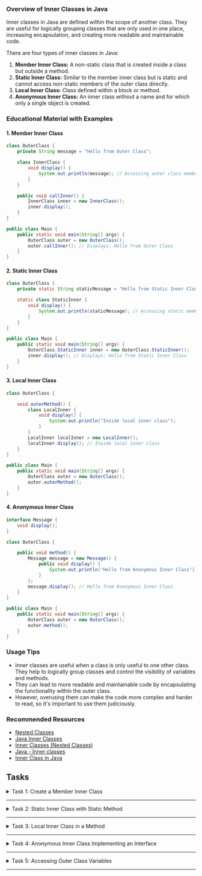 ### Overview of Inner Classes in Java

Inner classes in Java are defined within the scope of another class. They are useful for logically grouping classes that are only used in one place, increasing encapsulation, and creating more readable and maintainable code.

There are four types of inner classes in Java:

1. **Member Inner Class:** A non-static class that is created inside a class but outside a method.
2. **Static Inner Class:** Similar to the member inner class but is static and cannot access non-static members of the outer class directly.
3. **Local Inner Class:** Class defined within a block or method.
4. **Anonymous Inner Class:** An inner class without a name and for which only a single object is created.

### Educational Material with Examples

#### 1. Member Inner Class

```java
class OuterClass {
    private String message = "Hello from Outer Class";

    class InnerClass {
        void display() {
            System.out.println(message); // Accessing outer class member
        }
    }

    public void callInner() {
        InnerClass inner = new InnerClass();
        inner.display();
    }
}

public class Main {
    public static void main(String[] args) {
        OuterClass outer = new OuterClass();
        outer.callInner(); // Displays: Hello from Outer Class
    }
}
```

#### 2. Static Inner Class

```java
class OuterClass {
    private static String staticMessage = "Hello from Static Inner Class";

    static class StaticInner {
        void display() {
            System.out.println(staticMessage); // Accessing static member of outer class
        }
    }
}

public class Main {
    public static void main(String[] args) {
        OuterClass.StaticInner inner = new OuterClass.StaticInner();
        inner.display(); // Displays: Hello from Static Inner Class
    }
}
```

#### 3. Local Inner Class

```java
class OuterClass {

    void outerMethod() {
        class LocalInner {
            void display() {
                System.out.println("Inside local inner class");
            }
        }
        LocalInner localInner = new LocalInner();
        localInner.display(); // Inside local inner class
    }
}

public class Main {
    public static void main(String[] args) {
        OuterClass outer = new OuterClass();
        outer.outerMethod();
    }
}
```

#### 4. Anonymous Inner Class

```java
interface Message {
    void display();
}

class OuterClass {

    public void method() {
        Message message = new Message() {
            public void display() {
                System.out.println("Hello from Anonymous Inner Class");
            }
        };
        message.display(); // Hello from Anonymous Inner Class
    }
}

public class Main {
    public static void main(String[] args) {
        OuterClass outer = new OuterClass();
        outer.method();
    }
}
```

### Usage Tips
- Inner classes are useful when a class is only useful to one other class. They help to logically group classes and control the visibility of variables and methods.
- They can lead to more readable and maintainable code by encapsulating the functionality within the outer class.
- However, overusing them can make the code more complex and harder to read, so it's important to use them judiciously.


### Recommended Resources
- [Nested Classes](https://docs.oracle.com/javase/tutorial/java/javaOO/nested.html#:~:text=it%20is%20used.-,Inner%20Classes,define%20any%20static%20members%20itself.)
- [Java Inner Classes](https://www.w3schools.com/java/java_inner_classes.asp)
- [Inner Classes (Nested Classes)](https://www.javatpoint.com/java-inner-class)
- [Java - Inner classes](https://www.tutorialspoint.com/java/java_innerclasses.htm)
- [Inner Class in Java](https://www.geeksforgeeks.org/inner-class-java)


## Tasks

<details>
  <summary>Task 1: Create a Member Inner Class</summary>
<pre style="background-color: #333; color: lime; padding: 10px; border-radius: 5px;">

# Create a Member Inner Class
## Description:
Create a member inner class named 'Inner' within a public class 'Outer'. The inner class should have a method `display()` that prints "Inner class called." Create an instance of the inner class within the outer class and call `display()` method.

### _Inputs & Outputs:_
#### _Sample Input 1:_
No input required.

#### _Sample Output 1:_
Inner class called.

</pre>
</details>

---

<details>
  <summary>Task 2: Static Inner Class with Static Method</summary>
<pre style="background-color: #333; color: lime; padding: 10px; border-radius: 5px;">

# Static Inner Class with Static Method
## Description:
Create a static inner class named 'StaticInner' inside a class 'Outer'. The static inner class should contain a static method `sayHello()` that returns "Hello from Static Inner Class!" Access this method from a main method without creating an instance of 'Outer'.

### _Inputs & Outputs:_
#### _Sample Input 1:_
No input required.

#### _Sample Output 1:_
Hello from Static Inner Class!

</pre>
</details>

---

<details>
  <summary>Task 3: Local Inner Class in a Method</summary>
<pre style="background-color: #333; color: lime; padding: 10px; border-radius: 5px;">

# Local Inner Class in a Method
## Description:
In a class 'LocalOuter', define a method 'localInnerDemo()' which contains a local inner class named 'LocalInner'. The local inner class should have a method `showMessage()` that prints "Local Inner Class Message." Call this method from within 'localInnerDemo()'.

### _Inputs & Outputs:_
#### _Sample Input 1:_
No input required.

#### _Sample Output 1:_
Local Inner Class Message.

</pre>
</details>

---

<details>
  <summary>Task 4: Anonymous Inner Class Implementing an Interface</summary>
<pre style="background-color: #333; color: lime; padding: 10px; border-radius: 5px;">

# Anonymous Inner Class Implementing an Interface
## Description:
Create an interface 'Greeting' with a method `sayHello()`. In a class 'AnonymousDemo', create an anonymous inner class that implements 'Greeting', overriding `sayHello()` to return "Hello from Anonymous Inner Class!" Print the result of `sayHello()` in the main method.

### _Inputs & Outputs:_
#### _Sample Input 1:_
No input required.

#### _Sample Output 1:_
Hello from Anonymous Inner Class!

</pre>
</details>

---

<details>
  <summary>Task 5: Accessing Outer Class Variables</summary>
<pre style="background-color: #333; color: lime; padding: 10px; border-radius: 5px;">

# Accessing Outer Class Variables
## Description:
Create a class 'Outer' with a private variable `privateString` initialized to "Accessed from Inner Class". Inside it, create a member inner class 'Inner' with a method `accessOuter()` which prints the value of `privateString` from the outer class.

### _Inputs & Outputs:_
#### _Sample Input 1:_
No input required.

#### _Sample Output 1:_
Accessed from Inner Class.

</pre>
</details>

---

